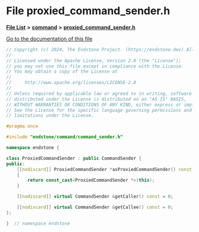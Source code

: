 

# File proxied\_command\_sender.h

[**File List**](files.md) **>** [**command**](dir_5c7b2dbfabcd1115569d1e20a260545c.md) **>** [**proxied\_command\_sender.h**](proxied__command__sender_8h.md)

[Go to the documentation of this file](proxied__command__sender_8h.md)


```C++
// Copyright (c) 2024, The Endstone Project. (https://endstone.dev) All Rights Reserved.
//
// Licensed under the Apache License, Version 2.0 (the "License");
// you may not use this file except in compliance with the License.
// You may obtain a copy of the License at
//
//     http://www.apache.org/licenses/LICENSE-2.0
//
// Unless required by applicable law or agreed to in writing, software
// distributed under the License is distributed on an "AS IS" BASIS,
// WITHOUT WARRANTIES OR CONDITIONS OF ANY KIND, either express or implied.
// See the License for the specific language governing permissions and
// limitations under the License.

#pragma once

#include "endstone/command/command_sender.h"

namespace endstone {

class ProxiedCommandSender : public CommandSender {
public:
    [[nodiscard]] ProxiedCommandSender *asProxiedCommandSender() const override
    {
        return const_cast<ProxiedCommandSender *>(this);
    }

    [[nodiscard]] virtual CommandSender &getCaller() const = 0;

    [[nodiscard]] virtual CommandSender &getCallee() const = 0;
};

}  // namespace endstone
```


